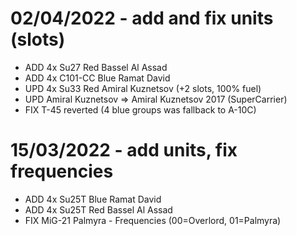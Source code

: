 # 02/04/2022 - add and fix units (slots)

* ADD 4x Su27 Red Bassel Al Assad
* ADD 4x C101-CC Blue Ramat David
* UPD 4x Su33 Red Amiral Kuznetsov (+2 slots, 100% fuel)
* UPD Amiral Kuznetsov => Amiral Kuznetsov 2017 (SuperCarrier)
* FIX T-45 reverted (4 blue groups was fallback to A-10C)

# 15/03/2022 - add units, fix frequencies

* ADD 4x Su25T Blue Ramat David
* ADD 4x Su25T Red Bassel Al Assad
* FIX MiG-21 Palmyra - Frequencies (00=Overlord, 01=Palmyra)

